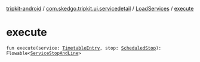 [tripkit-android](../../index.md) / [com.skedgo.tripkit.ui.servicedetail](../index.md) / [LoadServices](index.md) / [execute](./execute.md)

# execute

`fun execute(service: `[`TimetableEntry`](../../com.skedgo.tripkit.ui.model/-timetable-entry/index.md)`, stop: `[`ScheduledStop`](../../com.skedgo.tripkit.common.model/-scheduled-stop/index.md)`): Flowable<`[`ServiceStopAndLine`](../-service-stop-and-line.md)`>`
